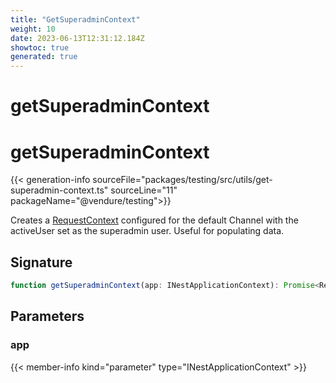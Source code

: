 ```yaml
---
title: "GetSuperadminContext"
weight: 10
date: 2023-06-13T12:31:12.184Z
showtoc: true
generated: true
---
```

<!-- This file was generated from the Vendure source. Do not modify. Instead, re-run the "docs:build" script -->

# getSuperadminContext
<div class="symbol">


# getSuperadminContext

{{< generation-info sourceFile="packages/testing/src/utils/get-superadmin-context.ts" sourceLine="11" packageName="@vendure/testing">}}

Creates a <a href='/typescript-api/request/request-context#requestcontext'>RequestContext</a> configured for the default Channel with the activeUser set
as the superadmin user. Useful for populating data.

## Signature

```TypeScript
function getSuperadminContext(app: INestApplicationContext): Promise<RequestContext>
```
## Parameters

### app

{{< member-info kind="parameter" type="INestApplicationContext" >}}

</div>
